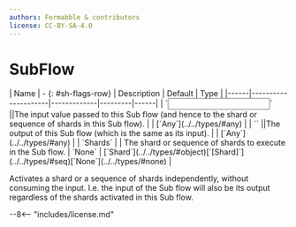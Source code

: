 ```yaml
---
authors: Formabble & contributors
license: CC-BY-SA-4.0
---
```



# SubFlow

<div class="sh-parameters" markdown="1">
| Name | - {: #sh-flags-row} | Description | Default | Type |
|------|---------------------|-------------|---------|------|
| `<input>` ||The input value passed to this Sub flow (and hence to the shard or sequence of shards in this Sub flow). | | [`Any`](../../types/#any) |
| `<output>` ||The output of this Sub flow (which is the same as its input). | | [`Any`](../../types/#any) |
| `Shards` |  | The shard or sequence of shards to execute in the Sub flow. | `None` | [`Shard`](../../types/#object)[`[Shard]`](../../types/#seq)[`None`](../../types/#none) |

</div>

Activates a shard or a sequence of shards independently, without consuming the input. I.e. the input of the Sub flow will also be its output regardless of the shards activated in this Sub flow.

--8<-- "includes/license.md"

